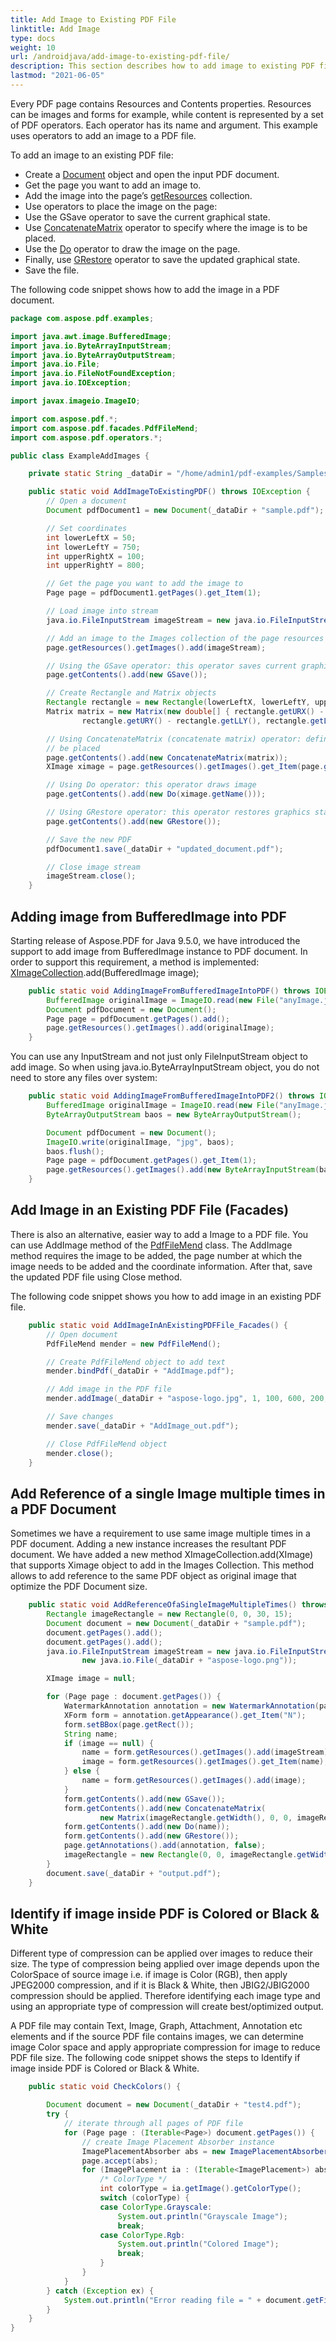 ```yaml
---
title: Add Image to Existing PDF File 
linktitle: Add Image
type: docs
weight: 10
url: /androidjava/add-image-to-existing-pdf-file/
description: This section describes how to add image to existing PDF file using Java library.
lastmod: "2021-06-05"
---
```


Every PDF page contains Resources and Contents properties. Resources can be images and forms for example, while content is represented by a set of PDF operators. Each operator has its name and argument. This example uses operators to add an image to a PDF file.

To add an image to an existing PDF file:

- Create a [Document](https://apireference.aspose.com/java/pdf/com.aspose.pdf/Document) object and open the input PDF document.
- Get the page you want to add an image to.
- Add the image into the page’s [getResources](https://apireference.aspose.com/java/pdf/com.aspose.pdf/Page#getResources--) collection.
- Use operators to place the image on the page:
- Use the GSave operator to save the current graphical state.
- Use [ConcatenateMatrix](https://apireference.aspose.com/pdf/java/com.aspose.pdf.operators.class-use/concatenatematrix) operator to specify where the image is to be placed.
- Use the [Do](https://apireference.aspose.com/pdf/java/com.aspose.pdf.operators/class-use/Do) operator to draw the image on the page.
- Finally, use [GRestore](https://apireference.aspose.com/pdf/java/com.aspose.pdf.operators.class-use/grestore) operator to save the updated graphical state.
- Save the file.

The following code snippet shows how to add the image in a PDF document.

```java
package com.aspose.pdf.examples;

import java.awt.image.BufferedImage;
import java.io.ByteArrayInputStream;
import java.io.ByteArrayOutputStream;
import java.io.File;
import java.io.FileNotFoundException;
import java.io.IOException;

import javax.imageio.ImageIO;

import com.aspose.pdf.*;
import com.aspose.pdf.facades.PdfFileMend;
import com.aspose.pdf.operators.*;

public class ExampleAddImages {

    private static String _dataDir = "/home/admin1/pdf-examples/Samples/";

    public static void AddImageToExistingPDF() throws IOException {
        // Open a document
        Document pdfDocument1 = new Document(_dataDir + "sample.pdf");

        // Set coordinates
        int lowerLeftX = 50;
        int lowerLeftY = 750;
        int upperRightX = 100;
        int upperRightY = 800;

        // Get the page you want to add the image to
        Page page = pdfDocument1.getPages().get_Item(1);

        // Load image into stream
        java.io.FileInputStream imageStream = new java.io.FileInputStream(new java.io.File(_dataDir + "logo.png"));

        // Add an image to the Images collection of the page resources
        page.getResources().getImages().add(imageStream);

        // Using the GSave operator: this operator saves current graphics state
        page.getContents().add(new GSave());

        // Create Rectangle and Matrix objects
        Rectangle rectangle = new Rectangle(lowerLeftX, lowerLeftY, upperRightX, upperRightY);
        Matrix matrix = new Matrix(new double[] { rectangle.getURX() - rectangle.getLLX(), 0, 0,
                rectangle.getURY() - rectangle.getLLY(), rectangle.getLLX(), rectangle.getLLY() });

        // Using ConcatenateMatrix (concatenate matrix) operator: defines how image must
        // be placed
        page.getContents().add(new ConcatenateMatrix(matrix));
        XImage ximage = page.getResources().getImages().get_Item(page.getResources().getImages().size());

        // Using Do operator: this operator draws image
        page.getContents().add(new Do(ximage.getName()));

        // Using GRestore operator: this operator restores graphics state
        page.getContents().add(new GRestore());

        // Save the new PDF
        pdfDocument1.save(_dataDir + "updated_document.pdf");

        // Close image stream
        imageStream.close();
    }
```

## Adding image from BufferedImage into PDF

Starting release of Aspose.PDF for Java 9.5.0, we have introduced the support to add image from BufferedImage instance to PDF document. In order to support this requirement, a method is implemented: [XImageCollection](https://apireference.aspose.com/pdf/java/com.aspose.pdf/classes/XImageCollection).add(BufferedImage image);

```java
    public static void AddingImageFromBufferedImageIntoPDF() throws IOException {
        BufferedImage originalImage = ImageIO.read(new File("anyImage.jpg"));
        Document pdfDocument = new Document();
        Page page = pdfDocument.getPages().add();
        page.getResources().getImages().add(originalImage);
    }
```
You can use any InputStream and not just only FileInputStream object to add image. So when using java.io.ByteArrayInputStream object, you do not need to store any files over system:

```java
    public static void AddingImageFromBufferedImageIntoPDF2() throws IOException {
        BufferedImage originalImage = ImageIO.read(new File("anyImage.jpg"));
        ByteArrayOutputStream baos = new ByteArrayOutputStream();

        Document pdfDocument = new Document();
        ImageIO.write(originalImage, "jpg", baos);
        baos.flush();
        Page page = pdfDocument.getPages().get_Item(1);
        page.getResources().getImages().add(new ByteArrayInputStream(baos.toByteArray()));
    }
```

## Add Image in an Existing PDF File (Facades)

There is also an alternative, easier way to add a Image to a PDF file. You can use AddImage method of the [PdfFileMend](https://apireference.aspose.com/pdf/java/com.aspose.pdf.facades/PdfFileMend) class. The AddImage method requires the image to be added, the page number at which the image needs to be added and the coordinate information. After that, save the updated PDF file using Close method. 

The following code snippet shows you how to add image in an existing PDF file.

```java
    public static void AddImageInAnExistingPDFFile_Facades() {
        // Open document
        PdfFileMend mender = new PdfFileMend();

        // Create PdfFileMend object to add text
        mender.bindPdf(_dataDir + "AddImage.pdf");

        // Add image in the PDF file
        mender.addImage(_dataDir + "aspose-logo.jpg", 1, 100, 600, 200, 700);

        // Save changes
        mender.save(_dataDir + "AddImage_out.pdf");

        // Close PdfFileMend object
        mender.close();
    }
```

## Add Reference of a single Image multiple times in a PDF Document

Sometimes we have a requirement to use same image multiple times in a PDF document. Adding a new instance increases the resultant PDF document. We have added a new method XImageCollection.add(XImage) that supports Ximage object to add in the Images Collection. This method allows to add reference to the same PDF object as original image that optimize the PDF Document size.

```java
    public static void AddReferenceOfaSingleImageMultipleTimes() throws FileNotFoundException {
        Rectangle imageRectangle = new Rectangle(0, 0, 30, 15);
        Document document = new Document(_dataDir + "sample.pdf");
        document.getPages().add();
        document.getPages().add();
        java.io.FileInputStream imageStream = new java.io.FileInputStream(
                new java.io.File(_dataDir + "aspose-logo.png"));

        XImage image = null;

        for (Page page : document.getPages()) {
            WatermarkAnnotation annotation = new WatermarkAnnotation(page, page.getRect());
            XForm form = annotation.getAppearance().get_Item("N");
            form.setBBox(page.getRect());
            String name;
            if (image == null) {
                name = form.getResources().getImages().add(imageStream);
                image = form.getResources().getImages().get_Item(name);
            } else {
                name = form.getResources().getImages().add(image);
            }
            form.getContents().add(new GSave());
            form.getContents().add(new ConcatenateMatrix(
                    new Matrix(imageRectangle.getWidth(), 0, 0, imageRectangle.getHeight(), 0, 0)));
            form.getContents().add(new Do(name));
            form.getContents().add(new GRestore());
            page.getAnnotations().add(annotation, false);
            imageRectangle = new Rectangle(0, 0, imageRectangle.getWidth() * 1.01, imageRectangle.getHeight() * 1.01);
        }
        document.save(_dataDir + "output.pdf");
    }
```

## Identify if image inside PDF is Colored or Black & White

Different type of compression can be applied over images to reduce their size. The type of compression being applied over image depends upon the ColorSpace of source image i.e. if image is Color (RGB), then apply JPEG2000 compression, and if it is Black & White, then JBIG2/JBIG2000 compression should be applied. Therefore identifying each image type and using an appropriate type of compression will create best/optimized output.

A PDF file may contain Text, Image, Graph, Attachment, Annotation etc elements and if the source PDF file contains images, we can determine image Color space and apply appropriate compression for image to reduce PDF file size. The following code snippet shows the steps to Identify if image inside PDF is Colored or Black & White.

```java
    public static void CheckColors() {

        Document document = new Document(_dataDir + "test4.pdf");
        try {
            // iterate through all pages of PDF file
            for (Page page : (Iterable<Page>) document.getPages()) {
                // create Image Placement Absorber instance
                ImagePlacementAbsorber abs = new ImagePlacementAbsorber();
                page.accept(abs);
                for (ImagePlacement ia : (Iterable<ImagePlacement>) abs.getImagePlacements()) {
                    /* ColorType */
                    int colorType = ia.getImage().getColorType();
                    switch (colorType) {
                    case ColorType.Grayscale:
                        System.out.println("Grayscale Image");
                        break;
                    case ColorType.Rgb:
                        System.out.println("Colored Image");
                        break;
                    }
                }
            }
        } catch (Exception ex) {
            System.out.println("Error reading file = " + document.getFileName());
        }
    }
}
```



